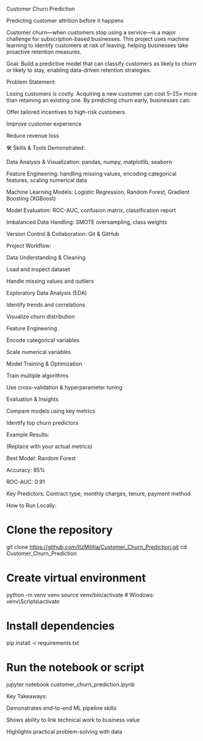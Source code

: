Customer Churn Prediction 

Predicting customer attrition before it happens

Customer churn—when customers stop using a service—is a major challenge for subscription-based businesses. This project uses machine learning to identify customers at risk of leaving, helping businesses take proactive retention measures.

Goal: Build a predictive model that can classify customers as likely to churn or likely to stay, enabling data-driven retention strategies.

Problem Statement:

Losing customers is costly.
Acquiring a new customer can cost 5–25× more than retaining an existing one.
By predicting churn early, businesses can:

Offer tailored incentives to high-risk customers

Improve customer experience

Reduce revenue loss

🛠 Skills & Tools Demonstrated:

Data Analysis & Visualization: pandas, numpy, matplotlib, seaborn

Feature Engineering: handling missing values, encoding categorical features, scaling numerical data

Machine Learning Models: Logistic Regression, Random Forest, Gradient Boosting (XGBoost)

Model Evaluation: ROC-AUC, confusion matrix, classification report

Imbalanced Data Handling: SMOTE oversampling, class weights

Version Control & Collaboration: Git & GitHub

Project Workflow:

Data Understanding & Cleaning

Load and inspect dataset

Handle missing values and outliers

Exploratory Data Analysis (EDA)

Identify trends and correlations

Visualize churn distribution

Feature Engineering

Encode categorical variables

Scale numerical variables

Model Training & Optimization

Train multiple algorithms

Use cross-validation & hyperparameter tuning

Evaluation & Insights

Compare models using key metrics

Identify top churn predictors

Example Results:

(Replace with your actual metrics)

Best Model: Random Forest

Accuracy: 85%

ROC-AUC: 0.91

Key Predictors: Contract type, monthly charges, tenure, payment method

How to Run Locally:
# Clone the repository
git clone https://github.com/ItzMilitia/Customer_Churn_Prediction.git
cd Customer_Churn_Prediction

# Create virtual environment
python -m venv venv
source venv/bin/activate   # Windows: venv\Scripts\activate

# Install dependencies
pip install -r requirements.txt

# Run the notebook or script
jupyter notebook customer_churn_prediction.ipynb


Key Takeaways:

Demonstrates end-to-end ML pipeline skills

Shows ability to link technical work to business value

Highlights practical problem-solving with data
